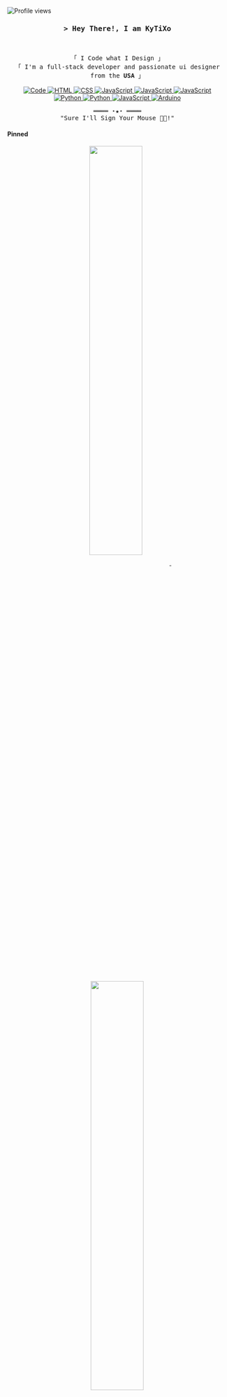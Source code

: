 <!-- LEAVE A STAR, IF YOU LIKE IT ! -->

<!-- Profile Views Counter -->
![Profile views](https://gpvc.arturio.dev/Kytixo?v=3)

<!-- Intro  -->
<h3 align="center">
        <samp>&gt; Hey There!, I am
                <b>KyTiXo</b>
        </samp>
</h3>
<br>

<p align="center">
        <!-- Organisation  -->
        <samp>
                「 I Code what I Design 」
                <br>
                「 I'm a full-stack developer and passionate ui designer from the <b>USA</b> 」
                <br>
                <br>
        </samp>
        <!-- Programming Languages -->
        <!-- Code logo -->
        <a href="https://github.com/kytixo?tab=repositories" target="_blank"><img alt="Code"
                        src="https://img.shields.io/badge/-code-000000?style=flat-square&logo=Plex&logoColor=white">
        </a>
        <!-- HTML -->
        <a href="https://github.com/kytixo?tab=repositories" target="_blank"><img alt="HTML"
                        src="https://img.shields.io/badge/-HTML-E34F26?style=flat-square&logo=HTML5&logoColor=white">
        </a>
        <!-- SASS  -->
        <a href="https://github.com/kytixo?tab=repositories" target="_blank"><img alt="CSS"
                        src="https://img.shields.io/badge/-SASS-CC6699?style=flat-square&logo=SASS&logoColor=white">
        </a>
        <!-- React -->
        <a href="https://github.com/kytixo?tab=repositories" target="_blank"><img alt="JavaScript"
                        src="https://img.shields.io/badge/-ReactJs-61DAFB?logo=react&logoColor=white&style=flat-square">
        </a>
        <!-- Node -->
        <a href="https://github.com/kytixo?tab=repositories" target="_blank"><img alt="JavaScript"
                        src="https://img.shields.io/badge/-Node.js-339933?logo=Node.js&logoColor=white&style=flat-square">
        </a>
        <!-- PHP -->
        <a href="https://github.com/kytixo?tab=repositories" target="_blank"><img alt="JavaScript"
                        src="https://img.shields.io/badge/-PHP-777bb4?logo=PHP&logoColor=white&style=flat-square">
        </a>
        <br>
        <!-- Bash -->
        <a href="https://github.com/kytixo?tab=repositories" target="_blank"><img alt="Python"
                        src="https://img.shields.io/badge/-Bash-4EAA25?style=flat-square&logo=GNU%20Bash&logoColor=white">
        </a>
        <!-- Python -->
        <a href="https://github.com/kytixo?tab=repositories" target="_blank"><img alt="Python"
                        src="https://img.shields.io/badge/-Python-3776AB?style=flat-square&logo=Python&logoColor=white">
        </a>
        <!-- Raspberry Pi -->
        <a href="https://github.com/kytixo?tab=repositories" target="_blank"><img alt="JavaScript"
                        src="https://img.shields.io/badge/-Raspberry%20Pi-A22846?logo=RaspberryPi&logoColor=white&style=flat-square">
        </a>
        <!-- Arduino -->
        <a href="https://github.com/kytixo?tab=repositories" target="_blank"><img alt="Arduino"
                        src="https://img.shields.io/badge/-Arduino-00979D?style=flat-square&logo=Arduino&logoColor=white">
        </a>
</p>

<!-- Footer -->
<samp>
    <p align="center">
        ════ ⋆★⋆ ════
        <br>
        "Sure I'll Sign Your Mouse 👨‍💻!"
    </p>
</samp>

<!-- Pinned Repositories -->
#### Pinned

<p align="center">
<a href="https://github.com/KyTiXo/BSC-Node-Block-Monitor">
<img width='49%' align="center"src="https://github-readme-stats.vercel.app/api/pin/?username=kytixo&repo=BSC-Node-Block-Monitor&border_color=02D892&bg_color=0D1117&title_color=C9D1D9&text_color=8B949E&icon_color=02D892" />
</a>
<span>&nbsp;</span>
<a href="https://github.com/KyTiXo/SPA-HTML5-Boilerplate-FontAwesome-MDBootstrap-CSS-JS">
<img width='49%' align="center"src="https://github-readme-stats.vercel.app/api/pin/?username=kytixo&repo=SPA-HTML5-Boilerplate-FontAwesome-MDBootstrap-CSS-JS&border_color=02D892&bg_color=0D1117&title_color=C9D1D9&text_color=8B949E&icon_color=02D893" />
</a>
</p>
